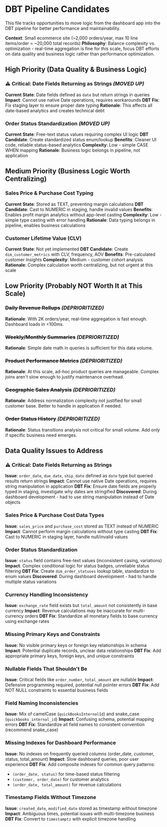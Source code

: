 # DBT Pipeline Candidates

This file tracks opportunities to move logic from the dashboard app into the DBT pipeline for better performance and maintainability.

**Context**: Small ecommerce site (~2,000 orders/year, max 10 line items/order = ~20,000 total records)
**Philosophy**: Balance complexity vs. optimization - real-time aggregation is fine for this scale, focus DBT efforts on data quality and business logic rather than performance optimization.

## High Priority (Data Quality & Business Logic)

### ⚠️ Critical: Date Fields Returning as Strings *(MOVED UP)*
**Current State**: Date fields defined as `date` but return strings in queries
**Impact**: Cannot use native Date operations, requires workarounds
**DBT Fix**: Fix staging layer to ensure proper date typing
**Rationale**: This affects all date-based analytics and creates technical debt

### Order Status Standardization *(MOVED UP)*
**Current State**: Free-text status values requiring complex UI logic
**DBT Candidate**: Create standardized status enum/lookup
**Benefits**: Cleaner UI code, reliable status-based analytics
**Complexity**: Low - simple CASE WHEN mapping
**Rationale**: Business logic belongs in pipeline, not application

## Medium Priority (Business Logic Worth Centralizing)

### Sales Price & Purchase Cost Typing
**Current State**: Stored as TEXT, preventing margin calculations
**DBT Candidate**: Cast to NUMERIC in staging, handle invalid values
**Benefits**: Enables profit margin analytics without app-level casting
**Complexity**: Low - simple type casting with error handling
**Rationale**: Data typing belongs in pipeline, enables business calculations

### Customer Lifetime Value (CLV)
**Current State**: Not yet implemented
**DBT Candidate**: Create `dim_customer_metrics` with CLV, frequency, AOV
**Benefits**: Pre-calculated customer insights
**Complexity**: Medium - customer cohort analysis
**Rationale**: Complex calculation worth centralizing, but not urgent at this scale

## Low Priority (Probably NOT Worth It at This Scale)

### ~~Daily Revenue Rollups~~ *(DEPRIORITIZED)*
**Rationale**: With 2K orders/year, real-time aggregation is fast enough. Dashboard loads in <100ms.

### ~~Weekly/Monthly Summaries~~ *(DEPRIORITIZED)*  
**Rationale**: Simple date math in queries is sufficient for this data volume.

### ~~Product Performance Metrics~~ *(DEPRIORITIZED)*
**Rationale**: At this scale, ad-hoc product queries are manageable. Complex joins aren't slow enough to justify maintenance overhead.

### ~~Geographic Sales Analysis~~ *(DEPRIORITIZED)*
**Rationale**: Address normalization complexity not justified for small customer base. Better to handle in application if needed.

### ~~Order Status History~~ *(DEPRIORITIZED)*
**Rationale**: Status transitions analysis not critical for small volume. Add only if specific business need emerges.

## Data Quality Issues to Address

### ⚠️ Critical: Date Fields Returning as Strings
**Issue**: `order_date`, `due_date`, `ship_date` defined as `date` type but queried results return strings
**Impact**: Cannot use native Date operations, requires string manipulation in application
**DBT Fix**: Ensure date fields are properly typed in staging, investigate why dates are stringified
**Discovered**: During dashboard development - had to use string manipulation instead of Date objects

### Sales Price & Purchase Cost Data Types
**Issue**: `sales_price` and `purchase_cost` stored as TEXT instead of NUMERIC
**Impact**: Cannot perform margin calculations without type casting
**DBT Fix**: Cast to NUMERIC in staging layer, handle null/invalid values

### Order Status Standardization
**Issue**: `status` field contains free-text values (inconsistent casing, variations)
**Impact**: Complex conditional logic for status badges, unreliable status filtering
**DBT Fix**: Create `dim_order_statuses` lookup table, standardize to enum values
**Discovered**: During dashboard development - had to handle multiple status variations

### Currency Handling Inconsistency
**Issue**: `exchange_rate` field exists but `total_amount` not consistently in base currency
**Impact**: Revenue calculations may be inaccurate for multi-currency orders
**DBT Fix**: Standardize all monetary fields to base currency using exchange rates

### Missing Primary Keys and Constraints
**Issue**: No visible primary keys or foreign key relationships in schema
**Impact**: Potential duplicate records, unclear data relationships
**DBT Fix**: Add appropriate primary keys, foreign keys, and unique constraints

### Nullable Fields That Shouldn't Be
**Issue**: Critical fields like `order_number`, `total_amount` are nullable
**Impact**: Defensive programming required, potential null pointer errors
**DBT Fix**: Add NOT NULL constraints to essential business fields

### Field Naming Inconsistencies
**Issue**: Mix of camelCase (`quickBooksInternalId`) and snake_case (`quickbooks_internal_id`)
**Impact**: Confusing schema, potential mapping errors
**DBT Fix**: Standardize all field names to consistent convention (recommend snake_case)

### Missing Indexes for Dashboard Performance
**Issue**: No indexes on frequently queried columns (order_date, customer, status, total_amount)
**Impact**: Slow dashboard queries, poor user experience
**DBT Fix**: Add composite indexes for common query patterns:
- `(order_date, status)` for time-based status filtering  
- `(customer, order_date)` for customer analytics
- `(order_date, total_amount)` for revenue calculations

### Timestamp Fields Without Timezone
**Issue**: `created_date`, `modified_date` stored as timestamp without timezone
**Impact**: Ambiguous times, potential issues with multi-timezone business
**DBT Fix**: Convert to `timestamptz` with explicit timezone handling